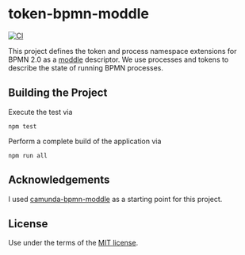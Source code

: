 # token-bpmn-moddle

[![CI](https://github.com/timKraeuter/token-bpmn-moddle/actions/workflows/CI.yml/badge.svg)](https://github.com/timKraeuter/token-bpmn-moddle/actions/workflows/CI.yml)

This project defines the token and process namespace extensions for BPMN 2.0 as a [moddle](https://github.com/bpmn-io/moddle) descriptor.
We use processes and tokens to describe the state of running BPMN processes.

## Building the Project


Execute the test via

```
npm test
```

Perform a complete build of the application via

```
npm run all
```

## Acknowledgements

I used [camunda-bpmn-moddle](https://github.com/camunda/camunda-bpmn-moddle) as a starting point for this project.

## License

Use under the terms of the [MIT license](http://opensource.org/licenses/MIT).
